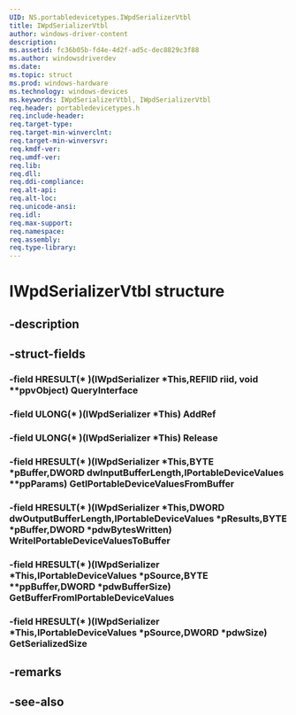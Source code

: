 ```yaml
---
UID: NS.portabledevicetypes.IWpdSerializerVtbl
title: IWpdSerializerVtbl
author: windows-driver-content
description: 
ms.assetid: fc36b05b-fd4e-4d2f-ad5c-dec8829c3f88
ms.author: windowsdriverdev
ms.date: 
ms.topic: struct
ms.prod: windows-hardware
ms.technology: windows-devices
ms.keywords: IWpdSerializerVtbl, IWpdSerializerVtbl
req.header: portabledevicetypes.h
req.include-header:
req.target-type:
req.target-min-winverclnt:
req.target-min-winversvr:
req.kmdf-ver:
req.umdf-ver:
req.lib:
req.dll:
req.ddi-compliance:
req.alt-api:
req.alt-loc:
req.unicode-ansi:
req.idl:
req.max-support:
req.namespace:
req.assembly:
req.type-library:
---
```


# IWpdSerializerVtbl structure

## -description



## -struct-fields

### -field HRESULT(* )(IWpdSerializer *This,REFIID riid, void **ppvObject) QueryInterface			
 	
### -field ULONG(* )(IWpdSerializer *This) AddRef			
 	
### -field ULONG(* )(IWpdSerializer *This) Release			
 	
### -field HRESULT(* )(IWpdSerializer *This,BYTE *pBuffer,DWORD dwInputBufferLength,IPortableDeviceValues **ppParams) GetIPortableDeviceValuesFromBuffer			
 	
### -field HRESULT(* )(IWpdSerializer *This,DWORD dwOutputBufferLength,IPortableDeviceValues *pResults,BYTE *pBuffer,DWORD *pdwBytesWritten) WriteIPortableDeviceValuesToBuffer			
 	
### -field HRESULT(* )(IWpdSerializer *This,IPortableDeviceValues *pSource,BYTE **ppBuffer,DWORD *pdwBufferSize) GetBufferFromIPortableDeviceValues			
 	
### -field HRESULT(* )(IWpdSerializer *This,IPortableDeviceValues *pSource,DWORD *pdwSize) GetSerializedSize			
 	
## -remarks

## -see-also